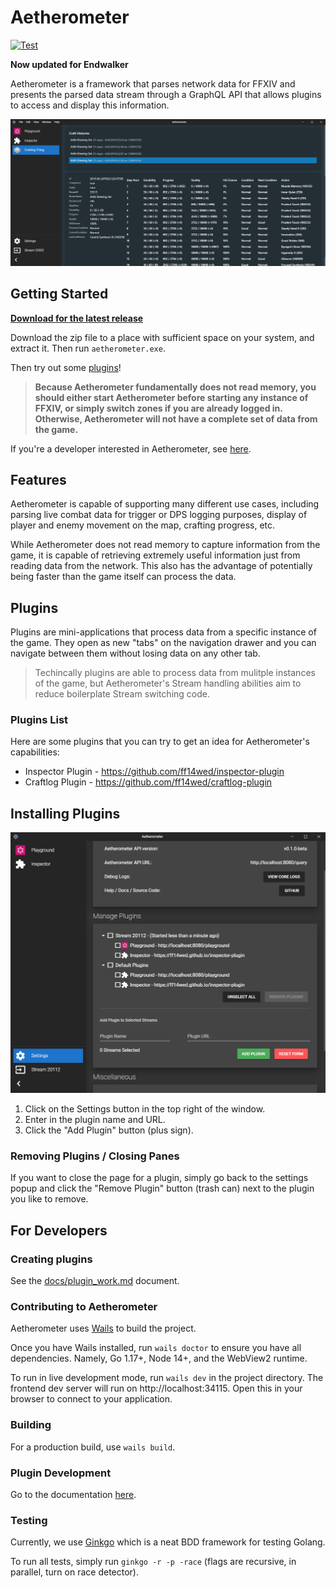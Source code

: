 # Aetherometer

[![Test](https://github.com/ff14wed/aetherometer/actions/workflows/test.yml/badge.svg)](https://github.com/ff14wed/aetherometer/actions/workflows/test.yml)

**Now updated for Endwalker**

Aetherometer is a framework that parses network data for FFXIV and presents
the parsed data stream through a GraphQL API that allows plugins to access
and display this information.

<img src="docs/preview.png" alt="preview" />

## Getting Started
[**Download for the latest release**](https://github.com/ff14wed/aetherometer/releases)

Download the zip file to a place with sufficient space on your system, and
extract it. Then run `aetherometer.exe`.

Then try out some [plugins](#plugins-list)!

> **Because Aetherometer fundamentally does not read memory, you should
  either start Aetherometer before starting any instance of FFXIV, or simply
  switch zones if you are already logged in. Otherwise, Aetherometer will not
  have a complete set of data from the game.**

If you're a developer interested in Aetherometer, see
[here](#for-developers).

## Features

Aetherometer is capable of supporting many different use cases, including
parsing live combat data for trigger or DPS logging purposes, display of
player and enemy movement on the map, crafting progress, etc.

While Aetherometer does not read memory to capture information from the game,
it is capable of retrieving extremely useful information just from reading
data from the network. This also has the advantage of potentially being
faster than the game itself can process the data.

## Plugins

Plugins are mini-applications that process data from a specific instance
of the game. They open as new "tabs" on the navigation drawer and you can
navigate between them without losing data on any other tab.

> Techincally plugins are able to process data from mulitple
  instances of the game, but Aetherometer's Stream handling abilities aim
  to reduce boilerplate Stream switching code.

### Plugins List

Here are some plugins that you can try to get an idea for Aetherometer's capabilities:
- Inspector Plugin - https://github.com/ff14wed/inspector-plugin
- Craftlog Plugin - https://github.com/ff14wed/craftlog-plugin

## Installing Plugins

<img src="docs/settings.png" alt="preview" />

1. Click on the Settings button in the top right of the window.
2. Enter in the plugin name and URL.
3. Click the "Add Plugin" button (plus sign).

### Removing Plugins / Closing Panes

If you want to close the page for a plugin, simply go back to the settings popup
and click the "Remove Plugin" button (trash can) next to the plugin you like to
remove.

## For Developers

### Creating plugins
See the [docs/plugin_work.md](docs/plugin_work.md) document.
### Contributing to Aetherometer

Aetherometer uses [Wails](https://wails.io/docs/gettingstarted/installation)
to build the project.

Once you have Wails installed, run `wails doctor` to ensure you have all
dependencies. Namely, Go 1.17+, Node 14+, and the WebView2 runtime.

To run in live development mode, run `wails dev` in the project directory. The
frontend dev server will run on http://localhost:34115. Open this in your
browser to connect to your application.

### Building

For a production build, use `wails build`.

### Plugin Development

Go to the documentation [here](docs/plugin_work.md).

### Testing

Currently, we use [Ginkgo](https://github.com/onsi/ginkgo) which is a neat BDD
framework for testing Golang.

To run all tests, simply run `ginkgo -r -p -race` (flags are recursive, in
parallel, turn on race detector).